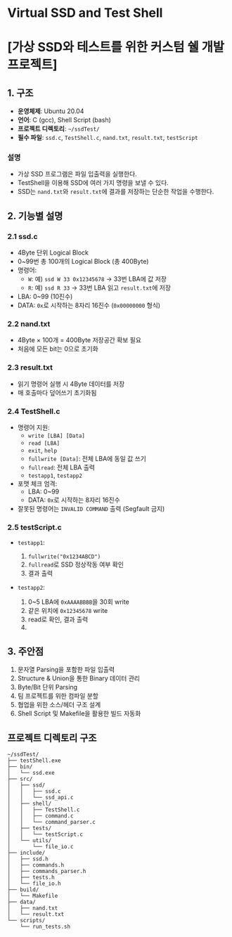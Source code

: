 # Virtual SSD and Test Shell
# [가상 SSD와 테스트를 위한 커스텀 쉘 개발 프로젝트]

## 1. 구조

- **운영체제**: Ubuntu 20.04  
- **언어**: C (gcc), Shell Script (bash)  
- **프로젝트 디렉토리**: `~/ssdTest/`  
- **필수 파일**: `ssd.c`, `TestShell.c`, `nand.txt`, `result.txt`, `testScript`

### 설명

- 가상 SSD 프로그램은 파일 입출력을 실행한다.
- TestShell을 이용해 SSD에 여러 가지 명령을 보낼 수 있다.
- SSD는 `nand.txt`와 `result.txt`에 결과를 저장하는 단순한 작업을 수행한다.


## 2. 기능별 설명

### 2.1 ssd.c

- 4Byte 단위 Logical Block
- 0~99번 총 100개의 Logical Block (총 400Byte)
- 명령어:
  - `W`: 예) `ssd W 33 0x12345678` → 33번 LBA에 값 저장
  - `R`: 예) `ssd R 33` → 33번 LBA 읽고 `result.txt`에 저장
- LBA: 0~99 (10진수)
- DATA: `0x`로 시작하는 8자리 16진수 (`0x00000000` 형식)

### 2.2 nand.txt

- 4Byte × 100개 = 400Byte 저장공간 확보 필요
- 처음에 모든 bit는 0으로 초기화

### 2.3 result.txt

- 읽기 명령어 실행 시 4Byte 데이터를 저장
- 매 호출마다 덮어쓰기 초기화됨

### 2.4 TestShell.c

- 명령어 지원:
  - `write [LBA] [Data]`
  - `read [LBA]`
  - `exit`, `help`
  - `fullwrite [Data]`: 전체 LBA에 동일 값 쓰기
  - `fullread`: 전체 LBA 출력
  - `testapp1`, `testapp2`
- 포맷 체크 엄격:
  - LBA: 0~99
  - DATA: `0x`로 시작하는 8자리 16진수
- 잘못된 명령어는 `INVALID COMMAND` 출력 (Segfault 금지)

### 2.5 testScript.c

- `testapp1`:
  1. `fullwrite("0x1234ABCD")`
  2. `fullread`로 SSD 정상작동 여부 확인
  3. 결과 출력

- `testapp2`:
  1. 0~5 LBA에 `0xAAAABBBB`을 30회 write
  2. 같은 위치에 `0x12345678` write
  3. read로 확인, 결과 출력
  4. 

## 3. 주안점

1. 문자열 Parsing을 포함한 파일 입출력
2. Structure & Union을 통한 Binary 데이터 관리
3. Byte/Bit 단위 Parsing
4. 팀 프로젝트를 위한 컴파일 분할
5. 협업을 위한 소스/헤더 구조 설계
6. Shell Script 및 Makefile을 활용한 빌드 자동화


## 프로젝트 디렉토리 구조

```plaintext
~/ssdTest/
├── testShell.exe
├── bin/
│   └── ssd.exe
├── src/
│   ├── ssd/
│   │   ├── ssd.c
│   │   └── ssd_api.c
│   ├── shell/
│   │   ├── TestShell.c
│   │   ├── command.c
│   │   └── command_parser.c
│   ├── tests/
│   │   └── testScript.c
│   └── utils/
│       └── file_io.c
├── include/
│   ├── ssd.h
│   ├── commands.h
│   ├── commands_parser.h
│   ├── tests.h
│   └── file_io.h
├── build/
│   └── Makefile
├── data/
│   ├── nand.txt
│   └── result.txt
└── scripts/
    └── run_tests.sh
